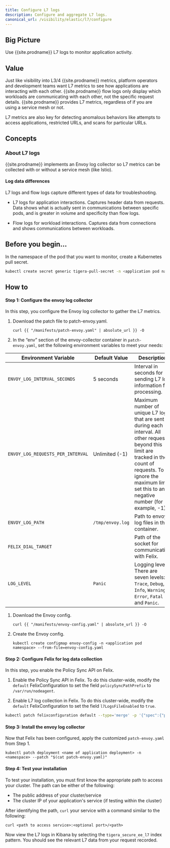 ```yaml
---
title: Configure L7 logs
description: Configure and aggregate L7 logs.
canonical_url: /visibility/elastic/l7/configure
---
```


## Big Picture

Use {{site.prodname}} L7 logs to monitor application activity.

## Value

Just like visibility into L3/4 {{site.prodname}} metrics, platform operators and
development teams want L7 metrics to see how applications are interacting with each
other. {{site.prodname}} flow logs only display which workloads are communicating
with each other, not the specific request details. {{site.prodname}} provides L7
metrics, regardless of if you are using a service mesh or not.

L7 metrics are also key for detecting anomalous behaviors like attempts to
access applications, restricted URLs, and scans for particular URLs.

## Concepts

### About L7 logs

{{site.prodname}} implements an Envoy log collector so L7 metrics can be collected with
or without a service mesh (like Istio).

#### Log data differences

L7 logs and flow logs capture different types of data for troubleshooting.

* L7 logs for application interactions.
  Captures header data from requests. Data shows what is actually sent in communications
  between specific pods, and is greater in volume and specificity than flow logs.

* Flow logs for workload interactions.
  Captures data from connections and shows communications between workloads.

## Before you begin...

In the namespace of the pod that you want to monitor, create a Kubernetes pull secret.

```bash
kubectl create secret generic tigera-pull-secret -n <application pod namespace> --from-file=.dockerconfigjson=$HOME/.docker/config.json --type kubernetes.io/dockerconfigjson
```

## How to

#### Step 1: Configure the envoy log collector

In this step, you configure the Envoy log collector to gather the L7 metrics.

1. Download the patch file to patch-envoy.yaml.
   ```
   curl {{ "/manifests/patch-envoy.yaml" | absolute_url }} -O
   ```

1. In the “env” section of the envoy-collector container in `patch-envoy.yaml`, set the
   following environment variables to meet your needs:

| Environment Variable                | Default Value                         | Description |
| ----------------------------------- | ------------------------------------- | ----------- |
| `ENVOY_LOG_INTERVAL_SECONDS`        | 5 seconds                             | Interval in seconds for sending L7 log information for processing. |
| `ENVOY_LOG_REQUESTS_PER_INTERVAL`   | Unlimited (-1)                        | Maximum number of unique L7 logs that are sent during each interval. All other requests beyond this limit are tracked in the count of requests. To ignore the maximum limit, set this to any negative number (for example, -1). |
| `ENVOY_LOG_PATH`                    | `/tmp/envoy.log`                      | Path to envoy log files in the container. |
| `FELIX_DIAL_TARGET`                 |                                       | Path of the socket for communication with Felix. |
| `LOG_LEVEL`                         | `Panic`                               | Logging level. There are seven levels: `Trace`, `Debug`, `Info`, `Warning`, `Error`, `Fatal` and `Panic`. |

1. Download the Envoy config.
   ```
   curl {{ "/manifests/envoy-config.yaml" | absolute_url }} -O
   ```

1. Create the Envoy config.
   ```
   kubectl create configmap envoy-config -n <application pod namespace> --from-file=envoy-config.yaml
   ```

#### Step 2: Configure Felix for log data collection

In this step, you enable the Policy Sync API on Felix.

1. Enable the Policy Sync API in Felix. To do this cluster-wide, modify the `default`
FelixConfiguration to set the field `policySyncPathPrefix` to `/var/run/nodeagent`.

1. Enable L7 log collection in Felix. To do this cluster-wide, modify the
`default` FelixConfiguration to set the field `l7LogsFileEnabled` to `true`.

```bash
kubectl patch felixconfiguration default --type='merge' -p '{"spec":{"policySyncPathPrefix":"/var/run/nodeagent","l7LogsFileEnabled":true}}'
```

#### Step 3: Install the envoy log collector

Now that Felix has been configured, apply the customized `patch-envoy.yaml` from Step 1.

```
kubectl patch deployment <name of application deployment> -n <namespace> --patch "$(cat patch-envoy.yaml)"
```

#### Step 4: Test your installation

To test your installation, you must first know the appropriate path to access your cluster.
The path can be either of the following:
* The public address of your cluster/service
* The cluster IP of your application's service (if testing within the cluster)

After identifying the path, `curl` your service with a command similar to the following:
```
curl <path to access service>:<optional port>/<path>
```

Now view the L7 logs in Kibana by selecting the `tigera_secure_ee_l7` index pattern. You
should see the relevant L7 data from your request recorded.
